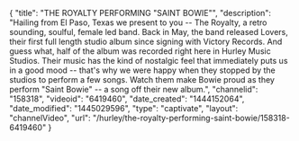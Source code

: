 {
    "title": "THE ROYALTY PERFORMING \"SAINT BOWIE\"",
    "description": "Hailing from El Paso, Texas we present to you -- The Royalty, a retro sounding, soulful, female led band. Back in May, the band released Lovers, their first full length studio album since signing with Victory Records. And guess what, half of the album was recorded right here in Hurley Music Studios. Their music has the kind of nostalgic feel that immediately puts us in a good mood -- that's why we were happy when they stopped by the studios to perform a few songs. Watch them make Bowie proud as they perform \"Saint Bowie\" -- a song off their new album.",
    "channelid": "158318",
    "videoid": "6419460",
    "date_created": "1444152064",
    "date_modified": "1445029596",
    "type": "captivate",
    "layout": "channelVideo",
    "url": "\/hurley\/the-royalty-performing-saint-bowie\/158318-6419460"
}